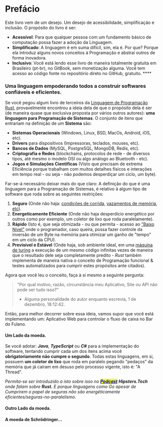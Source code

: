 # Prefácio

Este livro vem de um desejo. Um desejo de acessibilidade, simplificação e inclusão. O propósito do livro é ser:&#x20;

* **Acessível**: Para que qualquer pessoa com um fundamento básico de computação possa fazer a adoção da Linguagem.
* **Simplificado**: A linguagem é em suma difícil, sim, ela é. Por que? Porque ela introduz alguns novos conceitos à Programação e abstrai outros de forma inovadora.
* **Inclusivo**: Você está lendo esse livro de maneira totalmente gratuita em Brasileiro (pt-br), no GitBook, sem monetização alguma. Você tem acesso ao código fonte no repositório direto no GitHub, gratuito. ****&#x20;

### Uma linguagem empoderando todos a construir softwares confiáveis e eficientes.&#x20;

Se você pegou algum livro de terceiros da [Linguagem de Programação Rust](https://www.rust-lang.org/pt-BR), provavelmente encontrou a ideia dela de que o propósito dela é ser (de maneira quase que exclusiva proposta por vários outros autores): **uma linguagem para Programação de Sistemas**. O conjunto de itens que entrariam na definição de um **Sistema** são:

* **Sistemas Operacionais** (Windows, Linux, BSD, MacOs, Android, iOS, etc).
* **Drivers** para dispositivos (Impressoras, teclados, mouses, etc).
* **Bancos de Dados** (MySQL, PostgreSQL, MongoDB, Redis, etc).
* **Criptografia e Redes** (blockchains, protocolos de rede - de diversos tipos, até mesmo o modelo OSI ou algo análogo ao Bluetooth - etc).
* **Jogos e Simulações Científicas** (Visto que precisam de extrema Eficiência porque trabalham com muitos detalhes físicos e interações em tempo real - ou seja - não podemos desperdiçar um ciclo, um byte).

Far-se-á necessário deixar mais do que claro: A definição do que é uma linguagem para a  Programação de Sistemas, é relativo à algum tipo de software que roda sobre as seguintes restrições:&#x20;

1. **Seguro** (Onde não haja: [condições de corrida](https://pt.wikipedia.org/wiki/Condi%C3%A7%C3%A3o\_de\_corrida), [vazamentos de memória](https://pt.wikipedia.org/wiki/Vazamento\_de\_mem%C3%B3ria), [etc](https://pt.wikipedia.org/wiki/Rust\_\(linguagem\_de\_programa%C3%A7%C3%A3o\))).
2. **Energeticamente Eficiente** (Onde não haja desperdício energético por outros como por exemplo, um coletor de lixo que roda paralelamente).
3. **Rápido** (Isto é, que seja otimizada - ou que permita -  acesso ao ["Baixo Nível"](https://minutodaseguranca.blog.br/importancia-da-linguem-de-programacao-de-baixo-nivel/) onde o programador, caso queira, possa fazer controle da inversão de um Byte na memória para otimizar um ganho de "tempo" em um ciclo da CPU).&#x20;
4. **Previsível e Estável** (Onde haja, sob ambiente ideal, em uma [máquina de turing](https://pt.wikipedia.org/wiki/M%C3%A1quina\_de\_Turing) a execução de um mesmo código infinitas vezes de maneira que o resultado dele seja completamente predito - _Rust_ também implementa de maneira nativa o conceito de Programação funcional & testes automatizados para cumprir estes propósitos ante citados).

Agora que você leu o conceito, faça à si mesmo a seguinte pergunta:&#x20;

> "Por qual motivo, razão, circunstância meu Aplicativo, Site ou API não pode ser tudo isso?"
>
> * Alguma personalidade do autor enquanto escrevia, 1 de dezembro, 18:12:42.

Então, para melhor decorrer sobre essa ideia, vamos supor que você está implementando um: Aplicativo Web para controlar o fluxo de caixa no Bar do Fulano.&#x20;

#### Um Lado da moeda.&#x20;

Se você adotar: _**Java**_, _**TypeScript**_ ou _**C#**_ para a implementação do software, tentando cumprir cada um dos itens acima você **obrigatoriamente não cumpre o segundo**. Todas estas linguagens, em si, possuem **um coletor de lixo** que roda em paralelo pegando "pedaços" da memória que já caíram em desuso pelo processo vigente, isto é: "A Thread".&#x20;

_Permita-se ser introduzido a isto sobre isso no_ [_<mark style="color:blue;">**Podcast**</mark>_](https://hipsters.tech/rust-hipsters-ponto-tech-276/) _**Hipsters.Tech** onde falam sobre **Rust.** E porque linguagens como Go apesar de Cumprirem o papel de seguras não são energéticamente eficientes/seguras-no-paralelismo._&#x20;

#### Outro Lado da moeda.



#### A moeda de Schrödringer...

